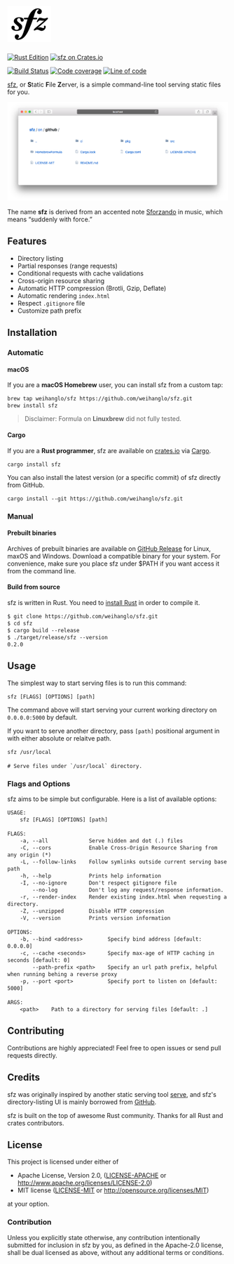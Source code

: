 # [![sfz](.github/sfz.svg)][sfz]

[![Rust Edition](https://img.shields.io/badge/Rust_Edition-2018-green.svg)](https://rust-lang-nursery.github.io/edition-guide/rust-2018)
[![sfz on Crates.io](https://img.shields.io/crates/v/sfz.svg)](https://crates.io/crates/sfz)

[![Build Status](https://github.com/weihanglo/sfz/workflows/CI/badge.svg)](https://github.com/weihanglo/sfz/actions?query=workflow%3ACI)
[![Code coverage](https://codecov.io/gh/weihanglo/sfz/coverage.svg)](https://codecov.io/gh/weihanglo/sfz)
[![Line of code](https://tokei.rs/b1/github/weihanglo/sfz?category=code)](https://github.com/weihanglo/sfz)

[sfz][sfz], or **S**tatic **F**ile **Z**erver, is a simple command-line tool serving static files for you.

![](.github/cover.png)

The name **sfz** is derived from an accented note [Sforzando][sforzando] in music, which means “suddenly with force.”

[sfz]: https://github.com/weihanglo/sfz
[sforzando]: https://en.wikipedia.org/wiki/Dynamics_(music)#Sudden_changes_and_accented_notes

## Features

- Directory listing
- Partial responses (range requests)
- Conditional requests with cache validations
- Cross-origin resource sharing
- Automatic HTTP compression (Brotli, Gzip, Deflate)
- Automatic rendering `index.html`
- Respect `.gitignore` file
- Customize path prefix

## Installation

### Automatic

#### macOS

If you are a **macOS Homebrew** user, you can install sfz from a custom tap:

```shell
brew tap weihanglo/sfz https://github.com/weihanglo/sfz.git
brew install sfz
```

> Disclaimer: Formula on **Linuxbrew** did not fully tested.

#### Cargo

If you are a **Rust programmer**, sfz are available on [crates.io][crates.io] via [Cargo][cargo].

```shell
cargo install sfz
```

You can also install the latest version (or a specific commit) of sfz directly from GitHub.

```shell
cargo install --git https://github.com/weihanglo/sfz.git
```

[crates.io]: https://crates.io
[cargo]: https://doc.rust-lang.org/cargo/

### Manual

#### Prebuilt binaries

Archives of prebuilt binaries are available on [GitHub Release][gh-release] for Linux, maxOS and Windows. Download a compatible binary for your system. For convenience, make sure you place sfz under $PATH if you want access it from the command line.

[gh-release]: https://github.com/weihanglo/sfz/releases

#### Build from source

sfz is written in Rust. You need to [install Rust][install-rust] in order to compile it.

```shell
$ git clone https://github.com/weihanglo/sfz.git
$ cd sfz
$ cargo build --release
$ ./target/release/sfz --version
0.2.0
```

[install-rust]: https://www.rust-lang.org/install.html

## Usage

The simplest way to start serving files is to run this command:

```shell
sfz [FLAGS] [OPTIONS] [path]
```

The command above will start serving your current working directory on `0.0.0.0:5000` by default.

If you want to serve another directory, pass `[path]` positional argument in with either absolute or relaitve path.

```shell
sfz /usr/local

# Serve files under `/usr/local` directory.
```

### Flags and Options

sfz aims to be simple but configurable. Here is a list of available options:

```
USAGE:
    sfz [FLAGS] [OPTIONS] [path]

FLAGS:
    -a, --all             Serve hidden and dot (.) files
    -C, --cors            Enable Cross-Origin Resource Sharing from any origin (*)
    -L, --follow-links    Follow symlinks outside current serving base path
    -h, --help            Prints help information
    -I, --no-ignore       Don't respect gitignore file
        --no-log          Don't log any request/response information.
    -r, --render-index    Render existing index.html when requesting a directory.
    -Z, --unzipped        Disable HTTP compression
    -V, --version         Prints version information

OPTIONS:
    -b, --bind <address>        Specify bind address [default: 0.0.0.0]
    -c, --cache <seconds>       Specify max-age of HTTP caching in seconds [default: 0]
        --path-prefix <path>    Specify an url path prefix, helpful when running behing a reverse proxy
    -p, --port <port>           Specify port to listen on [default: 5000]

ARGS:
    <path>    Path to a directory for serving files [default: .]
```

## Contributing

Contributions are highly appreciated! Feel free to open issues or send pull requests directly.

## Credits

sfz was originally inspired by another static serving tool [serve][serve], and sfz's directory-listing UI is mainly borrowed from [GitHub][github].

sfz is built on the top of awesome Rust community. Thanks for all Rust and crates contributors.

[serve]: https://github.com/zeit/serve
[github]: https://github.com/

## License

This project is licensed under either of

- Apache License, Version 2.0, ([LICENSE-APACHE](LICENSE-APACHE) or http://www.apache.org/licenses/LICENSE-2.0)
- MIT license ([LICENSE-MIT](LICENSE-MIT) or http://opensource.org/licenses/MIT)

at your option.

### Contribution

Unless you explicitly state otherwise, any contribution intentionally submitted for inclusion in sfz by you, as defined in the Apache-2.0 license, shall be dual licensed as above, without any additional terms or conditions.
